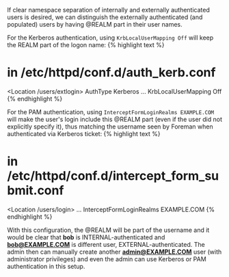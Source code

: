 
If clear namespace separation of internally and externally authenticated users is desired, we can distinguish the externally authenticated (and populated) users by having @REALM part in their user names.

For the Kerberos authentication, using `KrbLocalUserMapping Off` will keep the REALM part of the logon name:
{% highlight text %}
# in /etc/httpd/conf.d/auth_kerb.conf
<Location /users/extlogin>
  AuthType Kerberos
  ...
  KrbLocalUserMapping Off
</Location>
{% endhighlight %}

For the PAM authentication, using `InterceptFormLoginRealms EXAMPLE.COM` will make the user's login include this @REALM part (even if the
user did not explicitly specify it), thus matching the username seen by Foreman when authenticated via Kerberos ticket:
{% highlight text %}
# in /etc/httpd/conf.d/intercept_form_submit.conf
<Location /users/login>
  ...
  InterceptFormLoginRealms EXAMPLE.COM
</Location>
{% endhighlight %}

With this configuration, the @REALM will be part of the username and it would be clear that **bob** is INTERNAL-authenticated and **bob@EXAMPLE.COM** is different user, EXTERNAL-authenticated. The admin then can manually create another **admin@EXAMPLE.COM** user (with administrator privileges) and even the admin can use Kerberos or PAM authentication in this setup.

